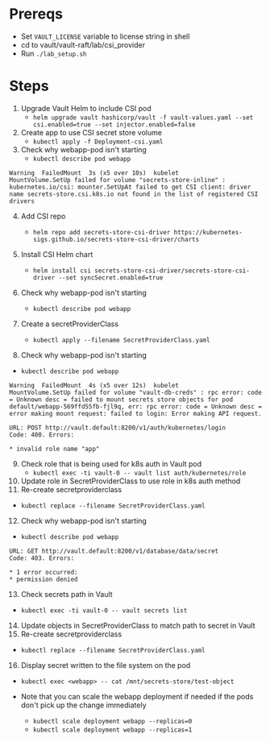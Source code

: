# Prereqs

* Set `VAULT_LICENSE` variable to license string in shell
* cd to vault/vault-raft/lab/csi_provider
* Run `./lab_setup.sh`

# Steps

1. Upgrade Vault Helm to include CSI pod
   * `helm upgrade vault hashicorp/vault -f vault-values.yaml --set csi.enabled=true --set injector.enabled=false`
2. Create app to use CSI secret store volume
   * `kubectl apply -f Deployment-csi.yaml`
3. Check why webapp-pod isn't starting
   * `kubectl describe pod webapp`
 
```
Warning  FailedMount  3s (x5 over 10s)  kubelet            MountVolume.SetUp failed for volume "secrets-store-inline" : kubernetes.io/csi: mounter.SetUpAt failed to get CSI client: driver name secrets-store.csi.k8s.io not found in the list of registered CSI drivers
```

4. Add CSI repo
   * `helm repo add secrets-store-csi-driver https://kubernetes-sigs.github.io/secrets-store-csi-driver/charts`
5. Install CSI Helm chart
   * `helm install csi secrets-store-csi-driver/secrets-store-csi-driver --set syncSecret.enabled=true`

6. Check why webapp-pod isn't starting
   * `kubectl describe pod webapp`
7. Create a secretProviderClass
   * `kubectl apply --filename SecretProviderClass.yaml`
8.  Check why webapp-pod isn't starting
   * `kubectl describe pod webapp`
     
```
Warning  FailedMount  4s (x5 over 12s)  kubelet            MountVolume.SetUp failed for volume "vault-db-creds" : rpc error: code = Unknown desc = failed to mount secrets store objects for pod default/webapp-569ffd55fb-fjl9q, err: rpc error: code = Unknown desc = error making mount request: failed to login: Error making API request.

URL: POST http://vault.default:8200/v1/auth/kubernetes/login
Code: 400. Errors:

* invalid role name "app"
```
9. Check role that is being used for k8s auth in Vault pod
   * `kubectl exec -ti vault-0 -- vault list auth/kubernetes/role`
10. Update role in SecretProviderClass to use role in k8s auth method
11. Re-create secretproviderclass
   * `kubectl replace --filename SecretProviderClass.yaml`
12. Check why webapp-pod isn't starting
   * `kubectl describe pod webapp`

```
URL: GET http://vault.default:8200/v1/database/data/secret
Code: 403. Errors:

* 1 error occurred:
* permission denied 
```

13. Check secrets path in Vault
   * `kubectl exec -ti vault-0 -- vault secrets list`
14. Update objects in SecretProviderClass to match path to secret in Vault
15. Re-create secretproviderclass
   * `kubectl replace --filename SecretProviderClass.yaml`
16. Display secret written to the file system on the pod
  * `kubectl exec <webapp> -- cat /mnt/secrets-store/test-object`

* Note that you can scale the webapp deployment if needed if the pods don't pick up the change immediately 
  * `kubectl scale deployment webapp --replicas=0`
  * `kubectl scale deployment webapp --replicas=1`